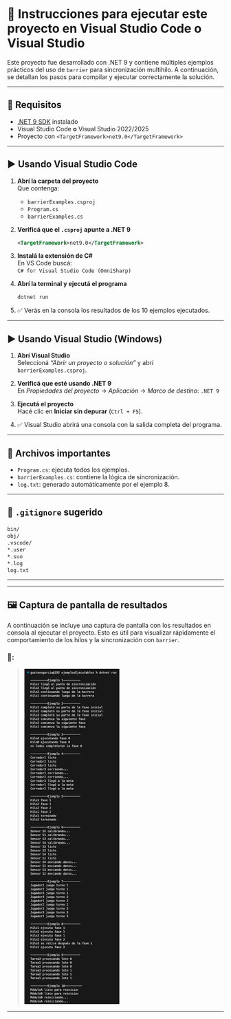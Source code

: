 # 🚀 Instrucciones para ejecutar este proyecto en Visual Studio Code o Visual Studio

Este proyecto fue desarrollado con .NET 9 y contiene múltiples ejemplos prácticos del uso de `barrier` para sincronización multihilo. A continuación, se detallan los pasos para compilar y ejecutar correctamente la solución.

---

## 🧱 Requisitos

- [.NET 9 SDK](https://dotnet.microsoft.com/en-us/download/dotnet/9.0) instalado
- Visual Studio Code **o** Visual Studio 2022/2025
- Proyecto con `<TargetFramework>net9.0</TargetFramework>`

---

## ▶️ Usando Visual Studio Code

1. **Abrí la carpeta del proyecto**  
   Que contenga:
   - `barrierExamples.csproj`
   - `Program.cs`
   - `barrierExamples.cs`

2. **Verificá que el `.csproj` apunte a .NET 9**  
   ```xml
   <TargetFramework>net9.0</TargetFramework>
   ```

3. **Instalá la extensión de C#**  
   En VS Code buscá:  
   `C# for Visual Studio Code (OmniSharp)`

4. **Abrí la terminal y ejecutá el programa**  
   ```bash
   dotnet run
   ```

5. ✅ Verás en la consola los resultados de los 10 ejemplos ejecutados.

---

## ▶️ Usando Visual Studio (Windows)

1. **Abrí Visual Studio**  
   Seleccioná *“Abrir un proyecto o solución”* y abrí `barrierExamples.csproj`.

2. **Verificá que esté usando .NET 9**  
   En *Propiedades del proyecto* → *Aplicación* → *Marco de destino*: `.NET 9`

3. **Ejecutá el proyecto**  
   Hacé clic en **Iniciar sin depurar** (`Ctrl + F5`).

4. ✅ Visual Studio abrirá una consola con la salida completa del programa.

---

## 🧼 Archivos importantes

- `Program.cs`: ejecuta todos los ejemplos.
- `barrierExamples.cs`: contiene la lógica de sincronización.
- `log.txt`: generado automáticamente por el ejemplo 8.

---

## 📁 `.gitignore` sugerido

```
bin/
obj/
.vscode/
*.user
*.suo
*.log
log.txt
```

---


---

## 🖼 Captura de pantalla de resultados

A continuación se incluye una captura de pantalla con los resultados en consola al ejecutar el proyecto. Esto es útil para visualizar rápidamente el comportamiento de los hilos y la sincronización con `barrier`.

### 📸:

> ![Resultados en consola](/assets/screenshot/console_output.png)

---